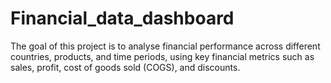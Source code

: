 # Financial_data_dashboard
The goal of this project is to analyse financial performance across different countries, products, and time periods, using key financial metrics such as sales, profit, cost of goods sold (COGS), and discounts.
